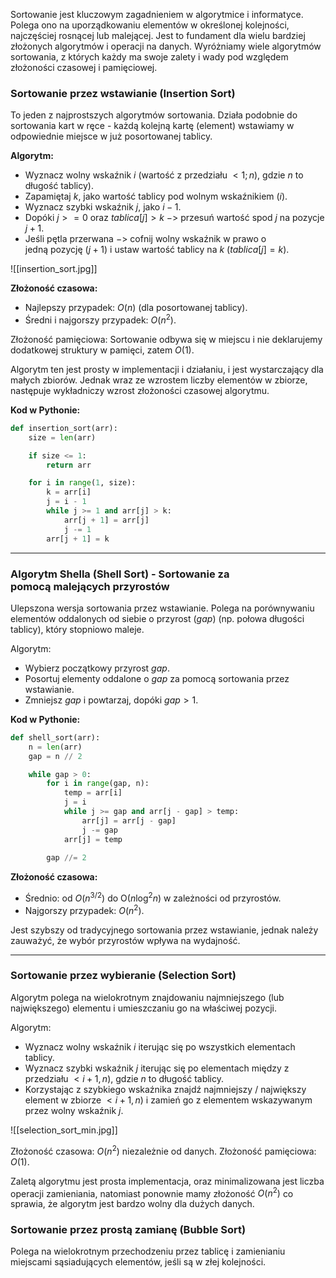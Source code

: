 Sortowanie jest kluczowym zagadnieniem w algorytmice i informatyce. Polega ono na uporządkowaniu elementów w określonej kolejności, najczęściej rosnącej lub malejącej. Jest to fundament dla wielu bardziej złożonych algorytmów i operacji na danych. Wyróżniamy wiele algorytmów sortowania, z których każdy ma swoje zalety i wady pod względem złożoności czasowej i pamięciowej.

### Sortowanie przez wstawianie (Insertion Sort)

To jeden z najprostszych algorytmów sortowania. Działa podobnie do sortowania kart w ręce - każdą kolejną kartę (element) wstawiamy w odpowiednie miejsce w już posortowanej tablicy.

**Algorytm:**
- Wyznacz wolny wskaźnik $i$ (wartość z przedziału $<1;n)$, gdzie $n$ to długość tablicy).
- Zapamiętaj $k$, jako wartość tablicy pod wolnym wskaźnikiem ($i$).
- Wyznacz szybki wskaźnik $j$, jako $i-1$.
- Dopóki $j >= 0$ oraz $tablica[j] > k$ $->$ przesuń wartość spod $j$ na pozycje $j+1$.
- Jeśli pętla przerwana $->$ cofnij wolny wskaźnik w prawo o jedną pozycję ($j+1$) i ustaw wartość tablicy na $k$ ($tablica[j] = k$).

![[insertion_sort.jpg]]

**Złożoność czasowa:**
- Najlepszy przypadek: $O(n)$ (dla posortowanej tablicy).
- Średni i najgorszy przypadek: $O(n^2)$.

Złożoność pamięciowa: Sortowanie odbywa się w miejscu i nie deklarujemy dodatkowej struktury w pamięci, zatem $O(1)$.

Algorytm ten jest prosty w implementacji i działaniu, i jest wystarczający dla małych zbiorów. Jednak wraz ze wzrostem liczby elementów w zbiorze, następuje wykładniczy wzrost złożoności czasowej algorytmu.

**Kod w Pythonie:**
```python
def insertion_sort(arr):
	size = len(arr)

	if size <= 1:
		return arr

	for i in range(1, size):
		k = arr[i]
		j = i - 1
		while j >= 1 and arr[j] > k:
			arr[j + 1] = arr[j]
			j -= 1
		arr[j + 1] = k
```

---
### Algorytm Shella (Shell Sort) - Sortowanie za pomocą malejących przyrostów

Ulepszona wersja sortowania przez wstawianie. Polega na porównywaniu elementów oddalonych od siebie o przyrost ($gap$) (np. połowa długości tablicy), który stopniowo maleje.

Algorytm:
- Wybierz początkowy przyrost $gap$.
- Posortuj elementy oddalone o $gap$ za pomocą sortowania przez wstawianie.
- Zmniejsz $gap$ i powtarzaj, dopóki $gap > 1$.

**Kod w Pythonie:**
```python
def shell_sort(arr):
    n = len(arr)
    gap = n // 2

    while gap > 0:
        for i in range(gap, n):
            temp = arr[i]
            j = i
            while j >= gap and arr[j - gap] > temp:
                arr[j] = arr[j - gap]
                j -= gap
            arr[j] = temp
        
        gap //= 2
```

**Złożoność czasowa:**
- Średnio: od $O(n^{3/2})$ do O($n\log ^2n$) w zależności od przyrostów.
- Najgorszy przypadek: $O(n^2)$.

Jest szybszy od tradycyjnego sortowania przez wstawianie, jednak należy zauważyć, że wybór przyrostów wpływa na wydajność.

---
### Sortowanie przez wybieranie (Selection Sort)

Algorytm polega na wielokrotnym znajdowaniu najmniejszego (lub największego) elementu i umieszczaniu go na właściwej pozycji.

Algorytm:
- Wyznacz wolny wskaźnik $i$ iterując się po wszystkich elementach tablicy.
- Wyznacz szybki wskaźnik $j$ iterując się po elementach między z przedziału $<i+1, n)$, gdzie $n$ to długość tablicy.
- Korzystając z szybkiego wskaźnika znajdź najmniejszy / największy element w zbiorze $<i+1, n)$ i zamień go z elementem wskazywanym przez wolny wskaźnik $j$.

![[selection_sort_min.jpg]]

Złożoność czasowa: $O(n^2)$ niezależnie od danych.
Złożoność pamięciowa: $O(1)$.

Zaletą algorytmu jest prosta implementacja, oraz minimalizowana jest liczba operacji zamieniania, natomiast ponownie mamy złożoność $O(n^2)$ co sprawia, że algorytm jest bardzo wolny dla dużych danych.

### Sortowanie przez prostą zamianę (Bubble Sort)

Polega na wielokrotnym przechodzeniu przez tablicę i zamienianiu miejscami sąsiadujących elementów, jeśli są w złej kolejności.

